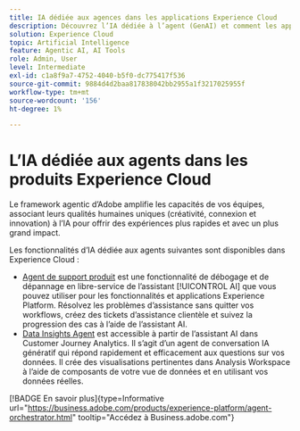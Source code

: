 ```yaml
---
title: IA dédiée aux agences dans les applications Experience Cloud
description: Découvrez l’IA dédiée à l’agent (GenAI) et comment les applications Experience Cloud utilisent le framework agentic d’Adobe.
solution: Experience Cloud
topic: Artificial Intelligence
feature: Agentic AI, AI Tools
role: Admin, User
level: Intermediate
exl-id: c1a8f9a7-4752-4040-b5f0-dc775417f536
source-git-commit: 9884d4d2baa817838042bb2955a1f3217025955f
workflow-type: tm+mt
source-wordcount: '156'
ht-degree: 1%

---
```


# L’IA dédiée aux agents dans les produits Experience Cloud

Le framework agentic d’Adobe amplifie les capacités de vos équipes, associant leurs qualités humaines uniques (créativité, connexion et innovation) à l’IA pour offrir des expériences plus rapides et avec un plus grand impact.

Les fonctionnalités d’IA dédiée aux agents suivantes sont disponibles dans Experience Cloud :

* [Agent de support produit](https://experienceleague.adobe.com/en/docs/experience-platform/ai-assistant/new-features/customer-support) est une fonctionnalité de débogage et de dépannage en libre-service de l’assistant [!UICONTROL AI] que vous pouvez utiliser pour les fonctionnalités et applications Experience Platform. Résolvez les problèmes d’assistance sans quitter vos workflows, créez des tickets d’assistance clientèle et suivez la progression des cas à l’aide de l’assistant AI.
* [Data Insights Agent](https://experienceleague.adobe.com/en/docs/analytics-platform/using/cja-overview/cja-b2c-overview/data-analysis-ai) est accessible à partir de l’assistant AI dans Customer Journey Analytics. Il s’agit d’un agent de conversation IA génératif qui répond rapidement et efficacement aux questions sur vos données. Il crée des visualisations pertinentes dans Analysis Workspace à l’aide de composants de votre vue de données et en utilisant vos données réelles.

[!BADGE En savoir plus]{type=Informative url="https://business.adobe.com/products/experience-platform/agent-orchestrator.html" tooltip="Accédez à Business.adobe.com"}
